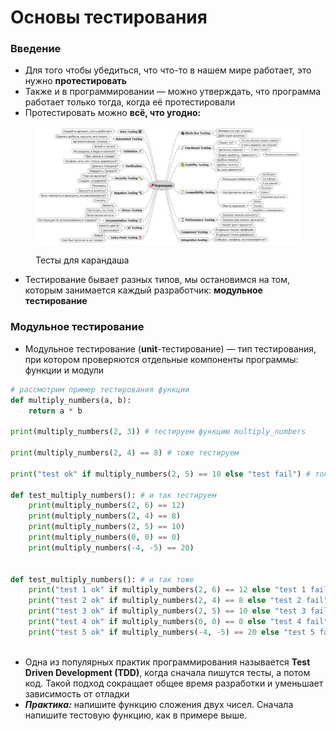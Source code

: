 # Основы тестирования

### Введение

* Для того чтобы убедиться, что что-то в нашем мире работает, это нужно **протестировать**
* Также и в программировании — можно утверждать, что программа работает только тогда, когда её протестировали
* Протестировать можно **всё, что угодно:**

<figure><img src="../.gitbook/assets/pencil_test.jpg" alt=""><figcaption><p>Тесты для карандаша</p></figcaption></figure>

* Тестирование бывает разных типов, мы остановимся на том, которым занимается каждый разработчик: **модульное тестирование**

### Модульное тестирование

* Модульное тестирование (**unit**-тестирование) — тип тестирования, при котором проверяются отдельные компоненты программы: функции и модули

```python
# рассмотрим пример тестирования функции
def multiply_numbers(a, b):
    return a * b
    
print(multiply_numbers(2, 3)) # тестируем функцию multiply_numbers

print(multiply_numbers(2, 4) == 8) # тоже тестируем

print("test ok" if multiply_numbers(2, 5) == 10 else "test fail") # тоже тестируем

def test_multiply_numbers(): # и так тестируем
    print(multiply_numbers(2, 6) == 12)
    print(multiply_numbers(2, 4) == 8)
    print(multiply_numbers(2, 5) == 10)
    print(multiply_numbers(0, 0) == 0)
    print(multiply_numbers(-4, -5) == 20)
    
    
def test_multiply_numbers(): # и так тоже
    print("test 1 ok" if multiply_numbers(2, 6) == 12 else "test 1 fail")
    print("test 2 ok" if multiply_numbers(2, 4) == 8 else "test 2 fail")
    print("test 3 ok" if multiply_numbers(2, 5) == 10 else "test 3 fail")
    print("test 4 ok" if multiply_numbers(0, 0) == 0 else "test 4 fail")
    print("test 5 ok" if multiply_numbers(-4, -5) == 20 else "test 5 fail")
    
```

* Одна из популярных  практик программирования называется **Test Driven Development (TDD)**, когда сначала пишутся тесты, а потом код. Такой подход сокращает общее время разработки и уменьшает зависимость от отладки
* _**Практика:**_ напишите функцию сложения двух чисел. Сначала напишите тестовую функцию, как в примере выше.

